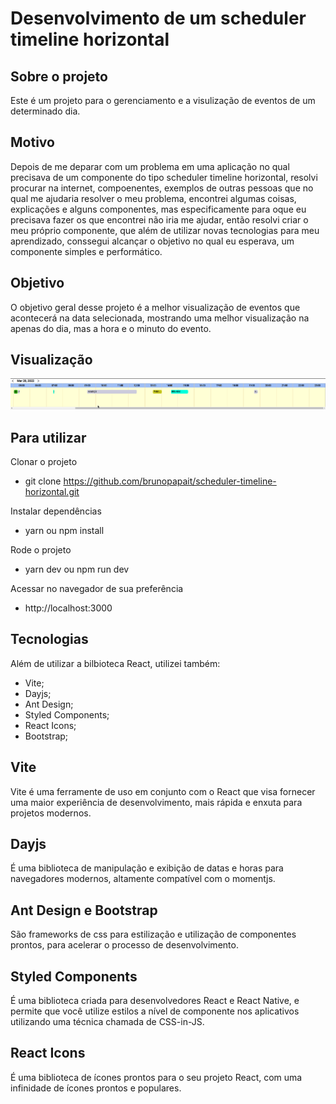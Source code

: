 # Desenvolvimento de um scheduler timeline horizontal

## Sobre o projeto

Este é um projeto para o gerenciamento e a visulização de eventos de um determinado dia.

## Motivo

Depois de me deparar com um problema em uma aplicação no qual precisava de um componente do tipo scheduler timeline horizontal, resolvi procurar na internet, compoenentes, exemplos de outras pessoas que no qual me ajudaria resolver o meu problema, encontrei algumas coisas, explicações e alguns componentes, mas especificamente para oque eu precisava fazer os que encontrei não iria me ajudar, então resolvi criar o meu próprio componente, que além de utilizar novas tecnologias para meu aprendizado, conssegui alcançar o objetivo no qual eu esperava, um componente simples e performático. 

## Objetivo

O objetivo geral desse projeto é a melhor visualização de eventos que acontecerá na data selecionada, mostrando uma melhor visualização na apenas do dia, mas a hora e o minuto do evento.

## Visualização

![](https://github.com/brunopapait/scheduler-timeline-horizontal/blob/main/Peek%2028-03-2022%2023-59.gif)

## Para utilizar

Clonar o projeto
- git clone https://github.com/brunopapait/scheduler-timeline-horizontal.git

Instalar dependências
- yarn ou npm install

Rode o projeto
- yarn dev ou npm run dev

Acessar no navegador de sua preferência
- http://localhost:3000

## Tecnologias

Além de utilizar a bilbioteca React, utilizei também:

- Vite;
- Dayjs;
- Ant Design;
- Styled Components;
- React Icons;
- Bootstrap;

## Vite
Vite é uma ferramente de uso em conjunto com o React que visa fornecer uma maior experiência de desenvolvimento, mais rápida e enxuta para projetos modernos.

## Dayjs
É uma biblioteca de manipulação e exibição de datas e horas para navegadores modernos, altamente compatível com o momentjs. 

## Ant Design e Bootstrap
São frameworks de css para estilização e utilização de componentes prontos, para acelerar o processo de desenvolvimento.

## Styled Components
É uma biblioteca criada para desenvolvedores React e React Native, e permite que você utilize estilos a nível de componente nos aplicativos utilizando uma técnica chamada de CSS-in-JS.

## React Icons
É uma biblioteca de ícones prontos para o seu projeto React, com uma infinidade de ícones prontos e populares. 
